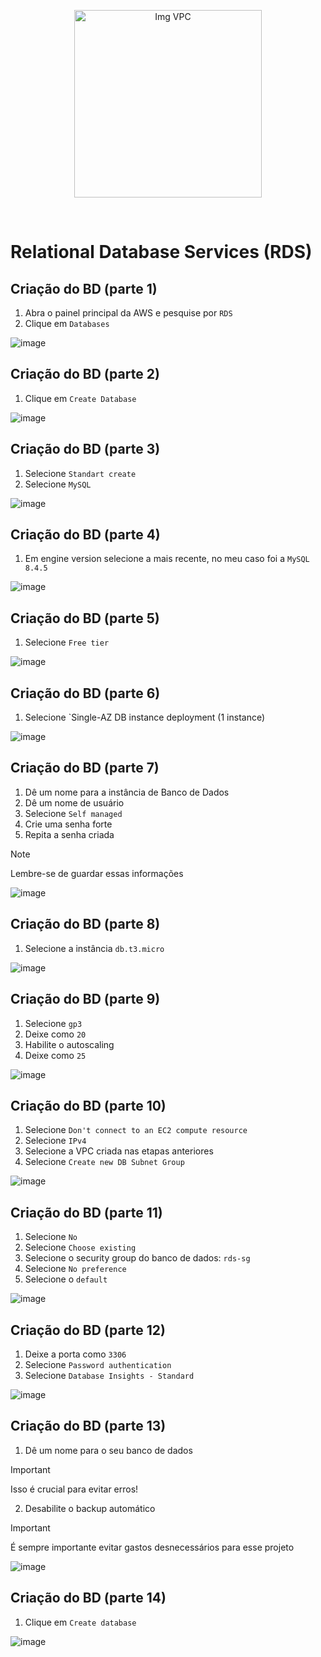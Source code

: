 <p align="center">
  <img src="https://github.com/user-attachments/assets/20b848cd-1a4d-48e3-998a-2692046a21ff" alt="Img VPC" width="300">
</p>
<br>

# Relational Database Services (RDS)

## Criação do BD (parte 1)

1. Abra o painel principal da AWS e pesquise por `RDS`
2. Clique em `Databases`

![image](https://github.com/user-attachments/assets/d28c5948-55a6-47d6-9ead-6c2af55dac5a)

## Criação do BD (parte 2)

1. Clique em `Create Database`

![image](https://github.com/user-attachments/assets/e0e27d60-bee5-48d8-80c3-6b9115504918)

## Criação do BD (parte 3)

1. Selecione `Standart create`
2. Selecione `MySQL`

![image](https://github.com/user-attachments/assets/3bc7db6e-39b2-40a2-9b09-df8630a1fdda)

## Criação do BD (parte 4)

1. Em engine version selecione a mais recente, no meu caso foi a `MySQL 8.4.5`

![image](https://github.com/user-attachments/assets/ed41a837-d5a7-4f83-919b-053de0d63c04)

## Criação do BD (parte 5)

1. Selecione `Free tier` 

![image](https://github.com/user-attachments/assets/8ab3e79e-62e5-46b5-820c-c357d3072a68)

## Criação do BD (parte 6)

1. Selecione `Single-AZ DB instance deployment (1 instance)

![image](https://github.com/user-attachments/assets/7fb908da-8571-4478-8e4e-23f20ada5245)

## Criação do BD (parte 7)

1. Dê um nome para a instância de Banco de Dados
2. Dê um nome de usuário
3. Selecione `Self managed`
4. Crie uma senha forte
5. Repita a senha criada

> [!NOTE]
> Lembre-se de guardar essas informações

![image](https://github.com/user-attachments/assets/fded35f3-3812-45a7-afcc-223eaeb2cbe6)

## Criação do BD (parte 8)

1. Selecione a instância `db.t3.micro`

![image](https://github.com/user-attachments/assets/83669a8d-4f2f-4d7e-8b03-bacea74ad829)

## Criação do BD (parte 9)

1. Selecione `gp3`
2. Deixe como `20`
3. Habilite o autoscaling
4. Deixe como `25`

![image](https://github.com/user-attachments/assets/3cb7ddaf-7e33-4a71-8a0b-a8468f694170)

## Criação do BD (parte 10)

1. Selecione `Don't connect to an EC2 compute resource`
2. Selecione `IPv4`
3. Selecione a VPC criada nas etapas anteriores
4. Selecione `Create new DB Subnet Group`

![image](https://github.com/user-attachments/assets/169a6d03-4bdf-4bce-b9d5-39a93330c232)

## Criação do BD (parte 11)

1. Selecione `No`
2. Selecione `Choose existing`
3. Selecione o security group do banco de dados: `rds-sg`
4. Selecione `No preference`
5. Selecione o `default`

![image](https://github.com/user-attachments/assets/87dc1cc0-cb04-48a4-a743-38a4084fc37c)

## Criação do BD (parte 12)

1. Deixe a porta como `3306`
2. Selecione `Password authentication`
3. Selecione `Database Insights - Standard`

![image](https://github.com/user-attachments/assets/1a076a55-53e8-4416-9436-5b1c902baa3a)

## Criação do BD (parte 13)

1. Dê um nome para o seu banco de dados

> [!IMPORTANT]
> Isso é crucial para evitar erros!

2. Desabilite o backup automático

> [!IMPORTANT]
> É sempre importante evitar gastos desnecessários para esse projeto

![image](https://github.com/user-attachments/assets/4af8ad2f-e55f-4288-833a-15de4cfd36c9)

## Criação do BD (parte 14)

1. Clique em `Create database`

![image](https://github.com/user-attachments/assets/2adf4f5f-44b2-4dd5-a412-0456c4f04254)
